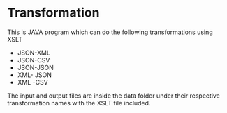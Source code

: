 # Transformation
This is JAVA program which can do the following transformations using XSLT
- JSON-XML
- JSON-CSV
- JSON-JSON
- XML- JSON
- XML -CSV

The input and output files are inside the data folder under their respective transformation names with the XSLT file included.
